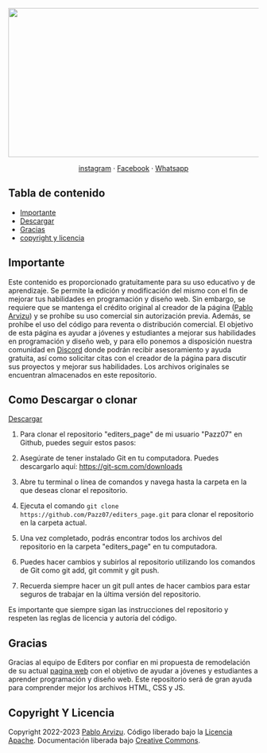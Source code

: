 <p align="center">
  <a href="#">
    <img src="#" width="760" height="300">
  </a>
</p>

<p align="center">
  <a href="https://www.instagram.com/editers04/">instagram</a>
  ·
  <a href="https://www.facebook.com/profile.php?id=100087941815411">Facebook</a>
  ·
  <a href="https://api.whatsapp.com/send?phone=3323342237">Whatsapp</a>
</p>

## Tabla de contenido

- [Importante](#importante)
- [Descargar](#como-Descargar-o-clonar)
- [Gracias](#gracias)
- [copyright y licencia](#copyright-y-licencia)

## Importante

Este contenido es proporcionado gratuitamente para su uso educativo y de aprendizaje. Se permite la edición y modificación del mismo con el fin de mejorar tus habilidades en programación y diseño web. Sin embargo, se requiere que se mantenga el crédito original al creador de la página ([Pablo Arvizu](https://www.instagram.com/lordpablo_xd/)) y se prohíbe su uso comercial sin autorización previa. Además, se prohíbe el uso del código para reventa o distribución comercial. El objetivo de esta página es ayudar a jóvenes y estudiantes a mejorar sus habilidades en programación y diseño web, y para ello ponemos a disposición nuestra comunidad en [Discord](https://discord.gg/cvNjaGuqCF) donde podrán recibir asesoramiento y ayuda gratuita, así como solicitar citas con el creador de la página para discutir sus proyectos y mejorar sus habilidades. Los archivos originales se encuentran almacenados en este repositorio.

## Como Descargar o clonar

[Descargar](#)

1. Para clonar el repositorio "editers_page" de mi usuario "Pazz07" en Github, puedes seguir estos pasos:

2. Asegúrate de tener instalado Git en tu computadora. Puedes descargarlo aquí: https://git-scm.com/downloads

3. Abre tu terminal o línea de comandos y navega hasta la carpeta en la que deseas clonar el repositorio.

4. Ejecuta el comando `git clone https://github.com/Pazz07/editers_page.git` para clonar el repositorio en la carpeta actual.

5. Una vez completado, podrás encontrar todos los archivos del repositorio en la carpeta "editers_page" en tu computadora.

6. Puedes hacer cambios y subirlos al repositorio utilizando los comandos de Git como git add, git commit y git push.

7. Recuerda siempre hacer un git pull antes de hacer cambios para estar seguros de trabajar en la última versión del repositorio.

Es importante que siempre sigan las instrucciones del repositorio y respeten las reglas de licencia y autoría del código.

## Gracias

Gracias al equipo de Editers por confiar en mi propuesta de remodelación de su actual [pagina web](https://editers.000webhostapp.com/inicio.html) con el objetivo de ayudar a jóvenes y estudiantes a aprender programación y diseño web. Este repositorio será de gran ayuda para comprender mejor los archivos HTML, CSS y JS.

## Copyright Y Licencia

Copyright 2022-2023 [Pablo Arvizu](https://www.instagram.com/lordpablo_xd/). Código liberado bajo la [Licencia Apache](http://www.apache.org/licenses/LICENSE-2.0). Documentación liberada bajo [Creative Commons](https://creativecommons.org/licenses/by/3.0/).

 
